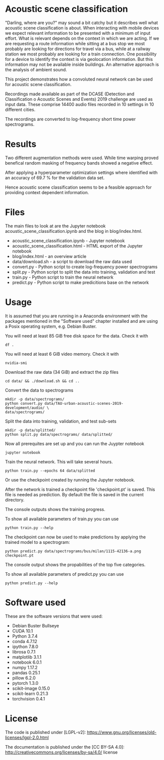 Acoustic scene classification
=============================

"Darling, where are you?" may sound a bit catchy but it describes well what
acoustic scene classification is about. When interacting with mobile devices we
expect relevant information to be presented with a minimum of input effort.
What is relevant depends on the context in which we are acting. If we are
requesting a route information while sitting at a bus stop we most probably are
looking for directions for travel via a bus, while at a railway station we most
probably are looking for a train connection. One possibility for a device to
identify the context is via geolocation information. But this information may
not be available inside buildings. An alternative approach is the analysis of
ambient sound.

This project demonstrates how a convoluted neural network can be used for
acoustic scene classification.

Recordings made available as part of the DCASE (Detection and Classification o
Acoustic Scenes and Events) 2019 challenge are used as input data. These
comprise 14400 audio files recorded in 10 settings in 10 different cities.

The recordings are converted to log-frequency short time power spectrograms.

Results
=======

Two different augmentation methods were used. While time warping proved
benefical random masking of frequency bands showed a negative effect.

After applying a hyperparameter optimization settings where identified with
an accuracy of 69.7 % for the validation data set.

Hence acoustic scene classification seems to be a feasible approach for
providing context dependent information.

Files
=====

The main files to look at are the Jupyter notebook
acoustic\_scene\_classification.ipynb and the blog in blog/index.html.

* acoustic\_scene\_classification.ipynb - Jupyter notebook
* acoustic\_scene\_classification.html - HTML export of the Jupyter notebook
* blog/index.html - an overview article
* data/download.sh - a script to download the raw data used
* convert.py - Python script to create log-frequency power spectrograms
* split.py - Python script to split the data into training, validation and test
* train.py - Python script to train the neural network
* predict.py - Python script to make predicitions base on the network

Usage
=====

It is assumed that you are running in a Anaconda environment with the packages
mentioned in the "Software used" chapter installed and are using a Posix
operating system, e.g. Debian Buster.

You will need at least 85 GiB free disk space for the data. Check it with

    df .

You will need at least 6 GiB video memory. Check it with

    nvidia-smi

Download the raw data (34 GiB) and extract the zip files

    cd data/ && ./download.sh && cd ..

Convert the data to spectrograms

    mkdir -p data/spectrograms/
    python convert.py data/TAU-urban-acoustic-scenes-2019-development/audio/ \
    data/spectrograms/

Split the data into training, validation, and test sub-sets

    mkdir -p data/splitted/
    python split.py data/spectrograms/ data/splitted/

Now all prerequites are set up and you can run the Juypter notebook

    jupyter notebook

Train the neural network. This will take several hours.

    python train.py --epochs 64 data/splitted

Or use the checkpoint created by running the Jupyter notebook.

After the network is trained a checkpoint file 'checkpoint.pt' is saved. This
file is needed as prediction. By default the file is saved in the current
directory.

The console outputs shows the training progress.

To show all available parameters of train.py you can use

    python train.py --help

The checkpoint can now be used to make predictions by applying the trained model
to a spectrogram:

    python predict.py data/spectrograms/bus/milan/1115-42136-a.png checkpoint.pt

The console output shows the propabilities of the top five categories.

To show all available parameters of predict.py you can use

    python predict.py --help

Software used
=============

These are the software versions that were used:

* Debian Buster Bullseye
* CUDA 10.1
* Python 3.7.4
* conda 4.7.12
* ipython 7.8.0
* librosa 0.7.1
* matplotlib 3.1.1
* notebook 6.0.1
* numpy 1.17.2
* pandas 0.25.1
* pillow 6.2.0
* pytorch 1.3.0
* scikit-image 0.15.0
* scikit-learn 0.21.3
* torchvision 0.4.1

License
=======

The code is published under
[LGPL-v2]: https://www.gnu.org/licenses/old-licenses/lgpl-2.0.html

The documentation is published under the
[CC BY-SA 4.0]: http://creativecommons.org/licenses/by-sa/4.0/
license
